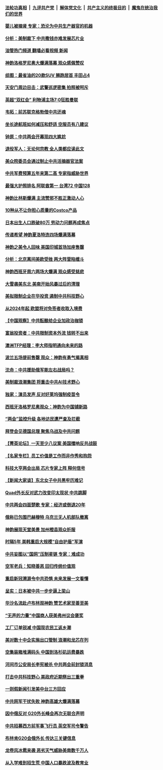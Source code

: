 ####  [法轮功真相](../../../../basic/blob/master/README.md?t=03070012) &nbsp;|&nbsp; [九评共产党](../../../../9ping.md/blob/master/README.md?t=03070012) &nbsp;|&nbsp; [解体党文化](../../../../jtdwh.md/blob/master/README.md?t=03070012)  &nbsp;|&nbsp; [共产主义的终极目的](../../../../gczydzjmd.md/blob/master/README.md?t=03070012) &nbsp;|&nbsp; [魔鬼在统治我们的世界](../../../../mgztzwmdsj.md/blob/master/README.md?t=03070012) 

#### [婴儿被摘肾 专家：恐沦为中共生产器官的机器](../pages/nf4514/n13944074.md?t=03070012) 

#### [分析：美制裁下 中共撒钱亦难发展芯片业](../pages/nf4514/n13943934.md?t=03070012) 

#### [油管热门频道 翻墙必看视频 新闻](http://129.146.143.75:81/youtube.html?03070012)

#### [神韵洛格罗尼奥大爆满落幕 观众感佩赞叹](../pages/nf4514/n13943706.md?t=03070012) 

#### [组图：最省油的20款SUV 狮跑居首 丰田占4](../pages/nf4514/n13929393.md?t=03070012) 

#### [天安门周边目击：武警巡逻密集 拍照被呵斥](../pages/nf4514/n13943290.md?t=03070012) 

#### [英超“双红会” 利物浦主场7:0狂胜曼联](../pages/nf4514/n13943745.md?t=03070012) 

#### [韦拓：前苏联克格勃借中共还魂](../pages/nf4514/n13943737.md?t=03070012) 

#### [坐长途航班如何减压和舒适 空服员有八建议](../pages/nf4514/n13942569.md?t=03070012) 

#### [钟原：中共两会开幕现四大尴尬](../pages/nf4514/n13943175.md?t=03070012) 

#### [退役军人：无论何宗教 全人类都应读此文](../pages/nf4514/n13941939.md?t=03070012) 

#### [美众院委员会通过制止中共活摘器官法案](../pages/nf4514/n13943637.md?t=03070012) 

#### [中共军费预算五年来第二高 专家指威胁世界](../pages/nf4514/n13943365.md?t=03070012) 

#### [最强大护照排名 阿联酋第一 台湾72 中国128](../pages/nf4514/n13943153.md?t=03070012) 

#### [神韵比林斯爆满 主流赞邪不胜正激动人心](../pages/nf4514/n13943678.md?t=03070012) 

#### [10种从不让你担心质量的Costco产品](../pages/nf4514/n13942101.md?t=03070012) 

#### [日本出生人口跌破80万 劳动力问题再成焦点](../pages/nf4514/n13943446.md?t=03070012) 

#### [传递希望 神韵夏洛特连四场爆满落幕](../pages/nf4514/n13943472.md?t=03070012) 

#### [神韵之美令人回味 美国印城首场加座售罄](../pages/nf4514/n13943366.md?t=03070012) 

#### [分析：北京离间美欧受挫 两大阵营陷缠斗](../pages/nf4514/n13943304.md?t=03070012) 

#### [神韵西班牙周六两场大爆满 观众感受慈悲](../pages/nf4514/n13943332.md?t=03070012) 

#### [大雪袭美东北 美南开始风暴过后的清理](../pages/nf4514/n13943202.md?t=03070012) 

#### [美拟限制企业在华投资 遏制中共科技野心](../pages/nf4514/n13942805.md?t=03070012) 

#### [从2024年起 欧盟将对免签者收取入境费](../pages/nf4514/n13943082.md?t=03070012) 

#### [【中国观察】中共酝酿给企业加政治枷锁](../pages/nf4514/n13943014.md?t=03070012) 

#### [富翁投资者：中共限制资本外流 钱转不出来](../pages/nf4514/n13942831.md?t=03070012) 

#### [澳洲TFP经理：李大师指明通向未来的路](../pages/nf4514/n13942283.md?t=03070012) 

#### [波兰五场提前售罄 观众：神韵有勇气揭真相](../pages/nf4514/n13942807.md?t=03070012) 

#### [沈舟：中共援助俄军能左右战局吗？](../pages/nf4514/n13942714.md?t=03070012) 

#### [美制裁浪潮集团 将重击中共AI技术野心](../pages/nf4514/n13942798.md?t=03070012) 

#### [独家：演员发声 反对好莱坞强制疫苗令](../pages/nf4514/n13942282.md?t=03070012) 

#### [西班牙洛格罗尼奥观众：神韵为中国铺新路](../pages/nf4514/n13942782.md?t=03070012) 

#### [“两会”监控升级 各地访民遭严查及拦截](../pages/nf4514/n13942702.md?t=03070012) 

#### [拜登会见德国总理 聚焦乌战及中共问题](../pages/nf4514/n13942613.md?t=03070012) 

#### [【菁英论坛】一天至少八议案 美国擂响反共战鼓](../pages/nf4514/n13942561.md?t=03070012) 

#### [【名家专栏】员工价值是工作而非作秀和抱怨](../pages/nf4514/n13942388.md?t=03070012) 

#### [科技大亨两会出局 芯片专家上阵 释何信号](../pages/nf4514/n13942518.md?t=03070012) 

#### [【新闻大家谈】东北女子中共黑牢历难记](../pages/nf4514/n13942450.md?t=03070012) 

#### [Quad外长反对武力改变印太现状 中共跳脚](../pages/nf4514/n13942426.md?t=03070012) 

#### [中共两会四面楚歌 专家：经济或倒退20年](../pages/nf4514/n13942270.md?t=03070012) 

#### [俄称已包围巴赫穆特 乌克兰无人机部队撤离](../pages/nf4514/n13942287.md?t=03070012) 

#### [神韵展现天堂美景 加州橙县观众折服](../pages/nf4514/n13942341.md?t=03070012) 

#### [时隔5年 美韩重启大规模“自由护盾”军演](../pages/nf4514/n13942238.md?t=03070012) 

#### [中共妄图以“国网”压制星链 专家：难成功](../pages/nf4514/n13942178.md?t=03070012) 

#### [空军老兵：知晓善恶 回归传统价值观](../pages/nf4514/n13940196.md?t=03070012) 

#### [重启新冠溯源令中共恐惧 未来发展一文看懂](../pages/nf4514/n13941816.md?t=03070012) 

#### [呈实：日本被中共一步步逼上梁山](../pages/nf4514/n13941867.md?t=03070012) 

#### [华沙名流赴卢布林观神韵 赞艺术家至善至美](../pages/nf4514/n13942146.md?t=03070012) 

#### [“无声的力量”中国商人获美弗州议会褒奖](../pages/nf4514/n13941208.md?t=03070012) 

#### [工厂订单锐减 中国现农民工返乡潮](../pages/nf4514/n13941947.md?t=03070012) 

#### [美对数十中企实施出口管制 浪潮和龙芯在列](../pages/nf4514/n13941870.md?t=03070012) 

#### [空集装箱堆满码头 中国到洛杉矶运费暴跌](../pages/nf4514/n13941766.md?t=03070012) 

#### [河间市公安局长李宪被杀 中共两会前封锁消息](../pages/nf4514/n13941826.md?t=03070012) 

#### [打击中共科技野心 美政府近期祭出三重拳](../pages/nf4514/n13941825.md?t=03070012) 

#### [一则假新闻引发美中台三方回应](../pages/nf4514/n13941364.md?t=03070012) 

#### [中共网军干扰失败 神韵高雄大爆满落幕](../pages/nf4514/n13941776.md?t=03070012) 

#### [因中俄反对 G20外长峰会再次无联合声明](../pages/nf4514/n13941726.md?t=03070012) 

#### [中共招募西方前军事飞行员 英空军司令警告](../pages/nf4514/n13941594.md?t=03070012) 

#### [布林肯G20会俄外长 传达三关键信息](../pages/nf4514/n13941678.md?t=03070012) 

#### [龙卷风冰雹来袭 恶劣天气威胁美南数千万人](../pages/nf4514/n13941595.md?t=03070012) 

#### [从入学难到招生荒 中国人口暴跌波及教育业](../pages/nf4514/n13941408.md?t=03070012) 

<img src='http://gfw-breaker.win/goodnews/indexes/nf4514.md' width='0px' height='0px'/>
